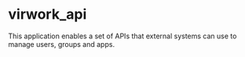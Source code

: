 # virwork_api
This application enables a set of APIs that external systems can use to manage users, groups and apps.
